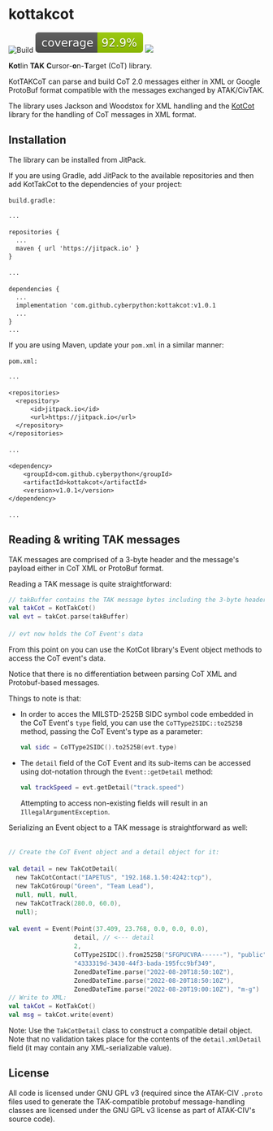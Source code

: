 # kottakcot

![Build](https://github.com/cyberpython/kottakcot/actions/workflows/main.yml/badge.svg)
![Coverage](.github/badges/jacoco.svg)
[![](https://jitpack.io/v/cyberpython/kottakcot.svg)](https://jitpack.io/#cyberpython/kottakcot)

**Kot**lin **TAK** **C**ursor-**o**n-**T**arget (CoT) library.

KotTAKCoT can parse and build CoT 2.0 messages either in XML or Google ProtoBuf
format compatible with the messages exchanged by ATAK/CivTAK.

The library uses Jackson and Woodstox for XML handling and the 
[KotCot](https://github.com/cyberpython/kotcot) library for the handling of CoT 
messages in XML format.

## Installation

The library can be installed from JitPack.

If you are using Gradle, add JitPack to the available repositories and then
add KotTakCot to the dependencies of your project:

`build.gradle:`
```
...

repositories {
  ...
  maven { url 'https://jitpack.io' }
}

...

dependencies {
  ...
  implementation 'com.github.cyberpython:kottakcot:v1.0.1
  ...
}
...
```

If you are using Maven, update your `pom.xml` in a similar manner:

`pom.xml:`
```
...

<repositories>
  <repository>
      <id>jitpack.io</id>
      <url>https://jitpack.io</url>
  </repository>
</repositories>

...

<dependency>
    <groupId>com.github.cyberpython</groupId>
    <artifactId>kottakcot</artifactId>
    <version>v1.0.1</version>
</dependency>

...
```

## Reading & writing TAK messages

TAK messages are comprised of a 3-byte header and the message's payload either in
CoT XML or ProtoBuf format.

Reading a TAK message is quite straightforward:

``` kotlin
// takBuffer contains the TAK message bytes including the 3-byte header:
val takCot = KotTakCot()
val evt = takCot.parse(takBuffer)

// evt now holds the CoT Event's data
```

From this point on you can use the KotCot library's Event object methods to 
access the CoT event's data.

Notice that there is no differentiation between parsing CoT XML and 
Protobuf-based messages.

Things to note is that:

- In order to acces the MILSTD-2525B SIDC symbol code embedded in the CoT 
  Event's `type` field, you can use the `CoTType2SIDC::to2525B` method, 
  passing the CoT Event's type as a parameter:
  ``` kotlin
  val sidc = CoTType2SIDC().to2525B(evt.type)
  ```
- The `detail` field of the CoT Event and its sub-items can be accessed using 
  dot-notation through the `Event::getDetail` method:
  ``` kotlin
  val trackSpeed = evt.getDetail("track.speed")
  ```
  Attempting to access non-existing fields will result in an 
  `IllegalArgumentException`. 

Serializing an Event object to a TAK message is straightforward as well:
``` kotlin

// Create the CoT Event object and a detail object for it:

val detail = new TakCotDetail(
  new TakCotContact("IAPETUS", "192.168.1.50:4242:tcp"), 
  new TakCotGroup("Green", "Team Lead"), 
  null, null, null, 
  new TakCotTrack(280.0, 60.0), 
  null);

val event = Event(Point(37.409, 23.768, 0.0, 0.0, 0.0), 
                  detail, // <--- detail
                  2, 
                  CoTType2SIDC().from2525B("SFGPUCVRA------"), "public", "1-r-c",
                  "4333319d-3430-44f3-bada-195fcc9bf349", 
                  ZonedDateTime.parse("2022-08-20T18:50:10Z"), 
                  ZonedDateTime.parse("2022-08-20T18:50:10Z"), 
                  ZonedDateTime.parse("2022-08-20T19:00:10Z"), "m-g")
// Write to XML:
val takCot = KotTakCot()
val msg = takCot.write(event)
```

Note: Use the `TakCotDetail` class to construct a compatible detail object.
Note that no validation takes place for the contents of the `detail.xmlDetail`
field (it may contain any XML-serializable value).

## License

All code is licensed under GNU GPL v3 (required since the ATAK-CIV `.proto` files 
used to generate the TAK-compatible protobuf message-handling classes are 
licensed under the GNU GPL v3 license as part of ATAK-CIV's source code).
